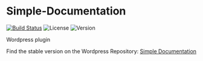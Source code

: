 Simple-Documentation
====================

[![Build Status](https://travis-ci.org/mathieuhays/Simple-Documentation.svg?branch=develop)](https://travis-ci.org/mathieuhays/Simple-Documentation)
![License](https://img.shields.io/badge/license-GPLv2-lightgrey.svg)
![Version](https://img.shields.io/badge/develop-blue.svg)

Wordpress plugin

Find the stable version on the Wordpress Repository: [Simple Documentation](http://wordpress.org/plugins/client-documentation/)